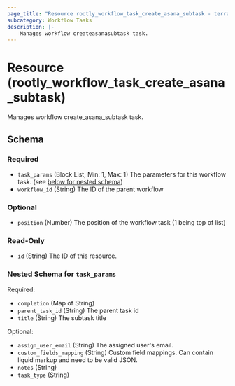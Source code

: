 ```yaml
---
page_title: "Resource rootly_workflow_task_create_asana_subtask - terraform-provider-rootly"
subcategory: Workflow Tasks
description: |-
    Manages workflow createasanasubtask task.
---
```


# Resource (rootly_workflow_task_create_asana_subtask)

Manages workflow create_asana_subtask task.

<!-- schema generated by tfplugindocs -->
## Schema

### Required

- `task_params` (Block List, Min: 1, Max: 1) The parameters for this workflow task. (see [below for nested schema](#nestedblock--task_params))
- `workflow_id` (String) The ID of the parent workflow

### Optional

- `position` (Number) The position of the workflow task (1 being top of list)

### Read-Only

- `id` (String) The ID of this resource.

<a id="nestedblock--task_params"></a>
### Nested Schema for `task_params`

Required:

- `completion` (Map of String)
- `parent_task_id` (String) The parent task id
- `title` (String) The subtask title

Optional:

- `assign_user_email` (String) The assigned user's email.
- `custom_fields_mapping` (String) Custom field mappings. Can contain liquid markup and need to be valid JSON.
- `notes` (String)
- `task_type` (String)
